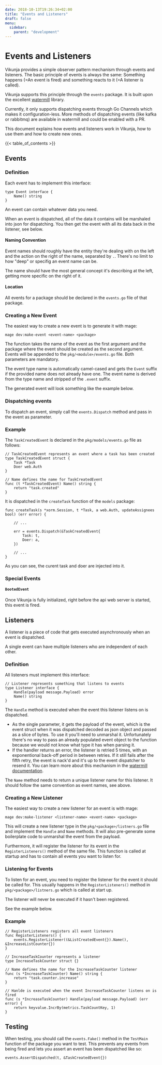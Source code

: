 ```yaml
---
date: 2018-10-13T19:26:34+02:00
title: "Events and Listeners"
draft: false
menu:
  sidebar:
    parent: "development"
---
```


# Events and Listeners

Vikunja provides a simple observer pattern mechanism through events and listeners.
The basic principle of events is always the same: Something happens (=An event is fired) and something reacts to it (=A listener is called).

Vikunja supports this principle through the `events` package.
It is built upon the excellent [watermill](https://watermill.io) library.

Currently, it only supports dispatching events through Go Channels which makes it configuration-less.
More methods of dispatching events (like kafka or rabbitmq) are available in watermill and could be enabled with a PR.

This document explains how events and listeners work in Vikunja, how to use them and how to create new ones.

{{< table_of_contents >}}

## Events

### Definition

Each event has to implement this interface:

```golang
type Event interface {
    Name() string
}
```

An event can contain whatever data you need.

When an event is dispatched, all of the data it contains will be marshaled into json for dispatching.
You then get the event with all its data back in the listener, see below.

#### Naming Convention

Event names should roughly have the entity they're dealing with on the left and the action on the right of the name, separated by `.`.
There's no limit to how "deep" or specifig an event name can be.

The name should have the most general concept it's describing at the left, getting more specific on the right of it.

#### Location

All events for a package should be declared in the `events.go` file of that package.

### Creating a New Event

The easiest way to create a new event is to generate it with mage:

```
mage dev:make-event <event-name> <package>
```

The function takes the name of the event as the first argument and the package where the event should be created as the second argument.
Events will be appended to the `pkg/<module>/events.go` file.
Both parameters are mandatory.

The event type name is automatically camel-cased and gets the `Event` suffix if the provided name does not already have one.
The event name is derived from the type name and stripped of the `.event` suffix.

The generated event will look something like the example below.

### Dispatching events

To dispatch an event, simply call the `events.Dispatch` method and pass in the event as parameter.

### Example

The `TaskCreatedEvent` is declared in the `pkg/models/events.go` file as follows:

```golang
// TaskCreatedEvent represents an event where a task has been created
type TaskCreatedEvent struct {
    Task *Task
    Doer web.Auth
}

// Name defines the name for TaskCreatedEvent
func (t *TaskCreatedEvent) Name() string {
    return "task.created"
}
```

It is dispatched in the `createTask` function of the `models` package:

```golang
func createTask(s *xorm.Session, t *Task, a web.Auth, updateAssignees bool) (err error) {

    // ...
    
    err = events.Dispatch(&TaskCreatedEvent{
        Task: t,
        Doer: a,
    })
    
    // ...
}
```

As you can see, the curent task and doer are injected into it.

### Special Events

#### `BootedEvent`

Once Vikunja is fully initialized, right before the api web server is started, this event is fired.

## Listeners

A listener is a piece of code that gets executed asynchronously when an event is dispatched.

A single event can have multiple listeners who are independent of each other.

### Definition

All listeners must implement this interface:

```golang
// Listener represents something that listens to events
type Listener interface {
    Handle(payload message.Payload) error
    Name() string
}
```

The `Handle` method is executed when the event this listener listens on is dispatched. 
* As the single parameter, it gets the payload of the event, which is the event struct when it was dispatched decoded as json object and passed as a slice of bytes.
To use it you'll need to unmarshal it. Unfortunately there's no way to pass an already populated event object to the function because we would not know what type it has when parsing it.
* If the handler returns an error, the listener is retried 5 times, with an exponentional back-off period in between retries.
If it still fails after the fifth retry, the event is nack'd and it's up to the event dispatcher to resend it.
You can learn more about this mechanism in the [watermill documentation](https://watermill.io/docs/middlewares/#retry).

The `Name` method needs to return a unique listener name for this listener.
It should follow the same convention as event names, see above.

### Creating a New Listener

The easiest way to create a new listener for an event is with mage:

```
mage dev:make-listener <listener-name> <event-name> <package>
```

This will create a new listener type in the `pkg/<package>/listners.go` file and implement the `Handle` and `Name` methods.
It will also pre-generate some boilerplate code to unmarshal the event from the payload.

Furthermore, it will register the listener for its event in the `RegisterListeners()` method of the same file.
This function is called at startup and has to contain all events you want to listen for.

### Listening for Events

To listen for an event, you need to register the listener for the event it should be called for.
This usually happens in the `RegisterListeners()` method in `pkg/<package>/listners.go` which is called at start up.

The listener will never be executed if it hasn't been registered.

See the example below.

### Example

```golang
// RegisterListeners registers all event listeners
func RegisterListeners() {
    events.RegisterListener((&ListCreatedEvent{}).Name(), &IncreaseListCounter{})
}

// IncreaseTaskCounter represents a listener
type IncreaseTaskCounter struct {}

// Name defines the name for the IncreaseTaskCounter listener
func (s *IncreaseTaskCounter) Name() string {
    return "task.counter.increase"
}

// Hanlde is executed when the event IncreaseTaskCounter listens on is fired
func (s *IncreaseTaskCounter) Handle(payload message.Payload) (err error) {
    return keyvalue.IncrBy(metrics.TaskCountKey, 1)
}
```

## Testing

When testing, you should call the `events.Fake()` method in the `TestMain` function of the package you want to test.
This prevents any events from being fired and lets you assert an event has been dispatched like so:

```golang
events.AssertDispatched(t, &TaskCreatedEvent{})
```
